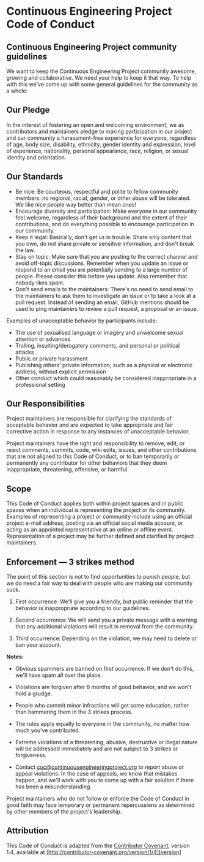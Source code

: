 # Continuous Engineering Project Code of Conduct

## Continuous Engineering Project community guidelines

We want to keep the Continuous Engineering Project community awesome, growing and collaborative. We need your help to keep it that way. To help with this we've come up with some general guidelines for the community as a whole:

## Our Pledge

In the interest of fostering an open and welcoming environment, we as contributors and maintainers pledge to making participation in our project and our community a harassment-free experience for everyone, regardless of age, body size, disability, ethnicity, gender identity and expression, level of experience, nationality, personal appearance, race, religion, or sexual identity and orientation.

## Our Standards

* Be nice: Be courteous, respectful and polite to fellow community members: no regional, racial, gender, or other abuse will be tolerated. We like nice people way better than mean ones!
* Encourage diversity and participation: Make everyone in our community feel welcome, regardless of their background and the extent of their contributions, and do everything possible to encourage participation in our community.
* Keep it legal: Basically, don't get us in trouble. Share only content that you own, do not share private or sensitive information, and don't break the law.
* Stay on topic: Make sure that you are posting to the correct channel and avoid off-topic discussions. Remember when you update an issue or respond to an email you are potentially sending to a large number of people. Please consider this before you update. Also remember that nobody likes spam.
* Don't send emails to the maintainers: There's no need to send email to the maintainers to ask them to investigate an issue or to take a look at a pull request. Instead of sending an email, GitHub mentions should be used to ping maintainers to review a pull request, a proposal or an issue.

Examples of unacceptable behavior by participants include:

* The use of sexualised language or imagery and unwelcome sexual attention or advances
* Trolling, insulting/derogatory comments, and personal or political attacks
* Public or private harassment
* Publishing others' private information, such as a physical or electronic address, without explicit permission
* Other conduct which could reasonably be considered inappropriate in a professional setting

## Our Responsibilities

Project maintainers are responsible for clarifying the standards of acceptable behavior and are expected to take appropriate and fair corrective action in response to any instances of unacceptable behavior.

Project maintainers have the right and responsibility to remove, edit, or reject comments, commits, code, wiki edits, issues, and other contributions that are not aligned to this Code of Conduct, or to ban temporarily or permanently any contributor for other behaviors that they deem inappropriate, threatening, offensive, or harmful.

## Scope

This Code of Conduct applies both within project spaces and in public spaces when an individual is representing the project or its community. Examples of representing a project or community include using an official project e-mail address, posting via an official social media account, or acting as an appointed representative at an online or offline event. Representation of a project may be further defined and clarified by project maintainers.

## Enforcement — 3 strikes method
               
The point of this section is not to find opportunities to punish people, but we do need a fair way to deal with people who are making our community suck.
               
   1. First occurrence: We'll give you a friendly, but public reminder that the behavior is inappropriate according to our guidelines.
   
   2. Second occurrence: We will send you a private message with a warning that any additional violations will result in removal from the community.
   
   3. Third occurrence: Depending on the violation, we may need to delete or ban your account.
   
   **Notes:**
   
   * Obvious spammers are banned on first occurrence. If we don't do this, we'll have spam all over the place.
   
   * Violations are forgiven after 6 months of good behavior, and we won't hold a grudge.
   
   * People who commit minor infractions will get some education, rather than hammering them in the 3 strikes process.
   
   * The rules apply equally to everyone in the community, no matter how much you've contributed.
   
   * Extreme violations of a threatening, abusive, destructive or illegal nature will be addressed immediately and are not subject to 3 strikes or forgiveness.
   
   * Contact coc@continuousengineeringproject.org to report abuse or appeal violations. In the case of appeals, we know that mistakes happen, and we'll work with you to come up with a fair solution if there has been a misunderstanding.

Project maintainers who do not follow or enforce the Code of Conduct in good faith may face temporary or permanent repercussions as determined by other members of the project's leadership.

## Attribution

This Code of Conduct is adapted from the [Contributor Covenant][homepage], version 1.4, available at [http://contributor-covenant.org/version/1/4][version]

[homepage]: http://contributor-covenant.org
[version]: http://contributor-covenant.org/version/1/4/
